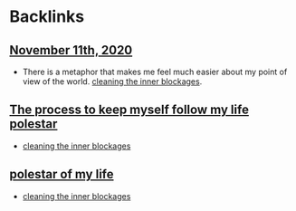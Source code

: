 
# Backlinks
## [November 11th, 2020](<November 11th, 2020.md>)
- There is a metaphor that makes me feel much easier about my point of view of the world. [cleaning the inner blockages](<cleaning the inner blockages.md>).

## [The process to keep myself follow my life polestar](<The process to keep myself follow my life polestar.md>)
- [cleaning the inner blockages](<cleaning the inner blockages.md>)

## [polestar of my life](<polestar of my life.md>)
- [cleaning the inner blockages](<cleaning the inner blockages.md>)

